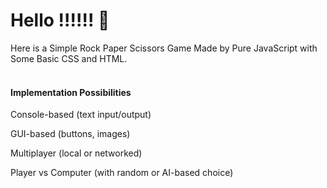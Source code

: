 # Hello !!!!!! 🙌
Here is a Simple Rock Paper Scissors Game Made by Pure JavaScript with Some Basic CSS and HTML.<br>
<br>
<h4>Implementation Possibilities<br></h4>
Console-based (text input/output)

GUI-based (buttons, images)

Multiplayer (local or networked)

Player vs Computer (with random or AI-based choice)


